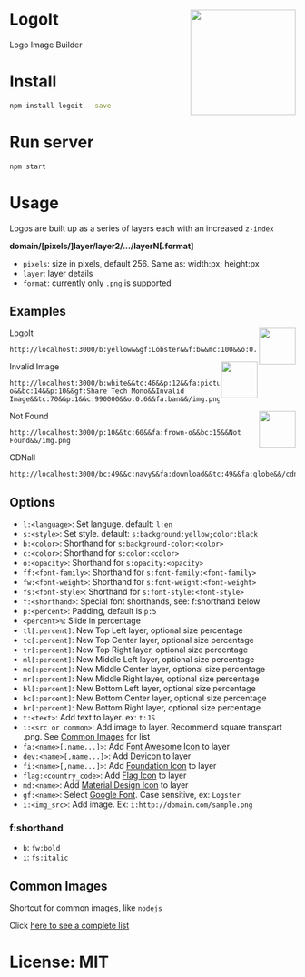 # LogoIt <img src="https://raw.githubusercontent.com/yieme/logoit/master/img/logo.jpg" align="right" height="185" border="0">

Logo Image Builder

# Install

```sh
npm install logoit --save
```

# Run server

```sh
npm start
```

# Usage

Logos are built up as a series of layers each with an increased ```z-index```

**domain/[pixels/]layer/layer2/.../layerN[.format]**

- ```pixels```: size in pixels, default 256. Same as: width:<pixels>px; height:<pixels>px
- ```layer```: layer details
- ```format```: currently only ```.png``` is supported

## Examples

<img src="https://raw.githubusercontent.com/yieme/logoit/master/img/logo.jpg" align="right" width="64" border="0">

LogoIt

```
http://localhost:3000/b:yellow&&gf:Lobster&&f:b&&mc:100&&o:0.3&&p:0&&i:nodejs&&tc:50&&o:1&&p:5&&fa:photo&&bc:35&&p:10&&LogoIt&&/logoit.png
```
<img src="https://raw.githubusercontent.com/yieme/logoit/master/img/invalid_image.png" align="right" width="64" border="0">

Invalid Image

```
http://localhost:3000/b:white&&tc:46&&p:12&&fa:picture-o&&bc:14&&p:10&&gf:Share Tech Mono&&Invalid Image&&tc:70&&p:1&&c:990000&&o:0.6&&fa:ban&&/img.png
```

<img src="https://raw.githubusercontent.com/yieme/logoit/master/img/not_found.png" align="right" width="64" border="0">

Not Found

```
http://localhost:3000/p:10&&tc:60&&fa:frown-o&&bc:15&&Not Found&&/img.png
```

CDNall

```
http://localhost:3000/bc:49&&c:navy&&fa:download&&tc:49&&fa:globe&&/cdnall.png
```

## Options

- ```l:<language>```: Set languge. default: ```l:en```
- ```s:<style>```: Set style. default: ```s:background:yellow;color:black```
- ```b:<color>```: Shorthand for ```s:background-color:<color>```
- ```c:<color>```: Shorthand for ```s:color:<color>```
- ```o:<opacity>```: Shorthand for ```s:opacity:<opacity>```
- ```ff:<font-family>```: Shorthand for ```s:font-family:<font-family>```
- ```fw:<font-weight>```: Shorthand for ```s:font-weight:<font-weight>```
- ```fs:<font-style>```: Shorthand for ```s:font-style:<font-style>```
- ```f:<shorthand>```: Special font shorthands, see: f:shorthand below
- ```p:<percent>```: Padding, default is ```p:5```
- ```<percent>%```: Slide in percentage
- ```tl[:percent]```: New Top Left layer, optional size percentage
- ```tc[:percent]```: New Top Center layer, optional size percentage
- ```tr[:percent]```: New Top Right layer, optional size percentage
- ```ml[:percent]```: New Middle Left layer, optional size percentage
- ```mc[:percent]```: New Middle Center layer, optional size percentage
- ```mr[:percent]```: New Middle Right layer, optional size percentage
- ```bl[:percent]```: New Bottom Left layer, optional size percentage
- ```bc[:percent]```: New Bottom Center layer, optional size percentage
- ```br[:percent]```: New Bottom Right layer, optional size percentage
- ```t:<text>```: Add text to layer. ex: ```t:JS```
- ```i:<src or common>```: Add image to layer. Recommend square transpart .png. See [Common Images](https://raw.githubusercontent.com/yieme/logoit/master/images.json) for list
- ```fa:<name>[,name...]>```: Add [Font Awesome Icon](http://fortawesome.github.io/Font-Awesome/icons/) to layer
- ```dev:<name>[,name...]>```: Add [Devicon](https://vorillaz.github.io/devicons/#/cheat) to layer
- ```fi:<name>[,name...]>```: Add [Foundation Icon](http://zurb.com/playground/foundation-icon-fonts-3) to layer
- ```flag:<country_code>```: Add [Flag Icon](https://lipis.github.io/flag-icon-css/) to layer
- ```md:<name>```: Add [Material Design Icon](https://zavoloklom.github.io/material-design-iconic-font/icons.html) to layer
- ```gf:<name>```: Select [Google Font](https://www.google.com/fonts). Case sensitive, ex: ```Logster```
- ```i:<img_src>```: Add image. Ex: ```i:http://domain.com/sample.png```

### f:shorthand

- ```b```: ```fw:bold```
- ```i```: ```fs:italic```


## Common Images

Shortcut for common images, like ```nodejs```

Click [here to see a complete list](https://github.com/yieme/logoit/blob/master/images.json)

# License: MIT

